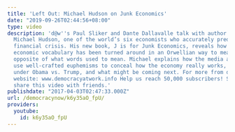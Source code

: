 ```yaml
---
title: 'Left Out: Michael Hudson on Junk Economics'
date: "2019-09-26T02:44:56+08:00"
type: video
description: 'd@w''s Paul Sliker and Dante Dallavalle talk with author and economist
  Michael Hudson, one of the world’s six economists who accurately predicted the 2007-2008
  financial crisis. His new book, J is for Junk Economics, reveals how the mainstream
  economic vocabulary has been turned around in an Orwellian way to mean just the
  opposite of what words used to mean. Michael explains how the media and academia
  use well-crafted euphemisms to conceal how the economy really works, the economy
  under Obama vs. Trump, and what might be coming next. For more from d@w visit our
  website: www.democracyatwork.info Help us reach 50,000 subscribers! SUBSCRIBE and
  share this video with friends.'
publishdate: "2017-04-03T02:47:33.000Z"
url: /democracynow/k6y35aO_fpU/
providers:
  youtube:
    id: k6y35aO_fpU
---
```

